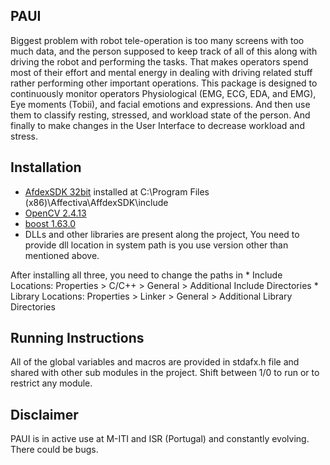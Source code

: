 
## PAUI

Biggest problem with robot tele-operation is too many screens with too much data, and the person supposed to keep track of all of this along with driving the robot and performing the tasks. That makes operators spend most of their effort and mental energy in dealing with driving related stuff rather performing other important operations. This package is designed to continuously monitor operators Physiological (EMG, ECG, EDA, and EMG), Eye moments (Tobii), and facial emotions and expressions. And then use them to classify resting, stressed, and workload state of the person. And finally to make changes in the User Interface to decrease workload and stress. 

## Installation 

* [AfdexSDK 32bit](https://developer.affectiva.com/) installed at C:\Program Files (x86)\Affectiva\AffdexSDK\include    
* [OpenCV 2.4.13](https://sourceforge.net/projects/opencvlibrary/files/opencv-win/2.4.13/)
* [boost 1.63.0](http://www.boost.org/users/download/#live)
* DLLs and other libraries are present along the project, You need to provide dll location in system path is you use version other than mentioned above. 

After installing all three, you need to change the paths in 
	* Include Locations: Properties > C/C++ > General > Additional Include Directories
	* Library Locations: Properties > Linker > General > Additional Library Directories
	
## Running Instructions 

All of the global variables and macros are provided in stdafx.h file and shared with other sub modules in the project. 
Shift between 1/0 to run or to restrict any module. 

## Disclaimer

PAUI is in active use at M-ITI and ISR (Portugal) and constantly evolving. There could be bugs.